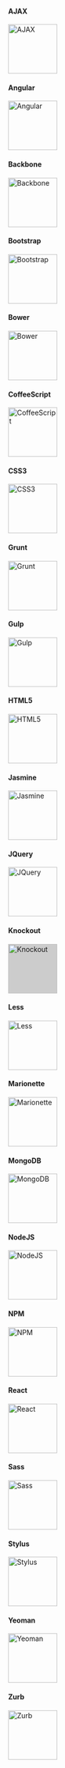 #### AJAX
<img src="https://cdn.rawgit.com/prplx/svg-logos/master/svg/ajax.svg" alt="AJAX" width="100px" />

#### Angular
<img src="https://cdn.rawgit.com/prplx/svg-logos/master/svg/angular.svg" alt="Angular" width="100px" />

#### Backbone
<img src="https://cdn.rawgit.com/prplx/svg-logos/master/svg/backbone.svg" alt="Backbone" width="100px" />

#### Bootstrap
<img src="https://cdn.rawgit.com/prplx/svg-logos/master/svg/bootstrap.svg" alt="Bootstrap" width="100px" />

#### Bower
<img src="https://cdn.rawgit.com/prplx/svg-logos/master/svg/bower.svg" alt="Bower" width="100px" />

#### CoffeeScript
<img src="https://cdn.rawgit.com/prplx/svg-logos/master/svg/coffeescript.svg" alt="CoffeeScript" width="100px" />

#### CSS3
<img src="https://cdn.rawgit.com/prplx/svg-logos/master/svg/css3.svg" alt="CSS3" width="100px" />

#### Grunt
<img src="https://cdn.rawgit.com/prplx/svg-logos/master/svg/grunt.svg" alt="Grunt" width="100px" />

#### Gulp
<img src="https://cdn.rawgit.com/prplx/svg-logos/master/svg/gulp.svg" alt="Gulp" width="100px" />

#### HTML5
<img src="https://cdn.rawgit.com/prplx/svg-logos/master/svg/html5.svg" alt="HTML5" width="100px" />

#### Jasmine
<img src="https://cdn.rawgit.com/prplx/svg-logos/master/svg/jasmine.svg" alt="Jasmine" width="100px" />

#### JQuery
<img src="https://cdn.rawgit.com/prplx/svg-logos/master/svg/jquery.svg" alt="JQuery" width="100px" />

#### Knockout
<img src="https://cdn.rawgit.com/prplx/svg-logos/master/svg/knockout.svg" alt="Knockout" width="100px" style="background-color:#cccccc !important;"/>

#### Less
<img src="https://cdn.rawgit.com/prplx/svg-logos/master/svg/less.svg" alt="Less" width="100px" />

#### Marionette
<img src="https://cdn.rawgit.com/prplx/svg-logos/master/svg/marionette.svg" alt="Marionette" width="100px" />

#### MongoDB
<img src="https://cdn.rawgit.com/prplx/svg-logos/master/svg/mongodb.svg" alt="MongoDB" width="100px" />

#### NodeJS
<img src="https://cdn.rawgit.com/prplx/svg-logos/master/svg/nodejs.svg" alt="NodeJS" width="100px" />

#### NPM
<img src="https://cdn.rawgit.com/prplx/svg-logos/master/svg/npm.svg" alt="NPM" width="100px" />

#### React
<img src="https://cdn.rawgit.com/prplx/svg-logos/master/svg/react.svg" alt="React" width="100px" />

#### Sass
<img src="https://cdn.rawgit.com/prplx/svg-logos/master/svg/sass.svg" alt="Sass" width="100px" />

#### Stylus
<img src="https://cdn.rawgit.com/prplx/svg-logos/master/svg/stylus.svg" alt="Stylus" width="100px" />

#### Yeoman
<img src="https://cdn.rawgit.com/prplx/svg-logos/master/svg/yeoman.svg" alt="Yeoman" width="100px" />

#### Zurb
<img src="https://cdn.rawgit.com/prplx/svg-logos/master/svg/zurb.svg" alt="Zurb" width="100px" />
